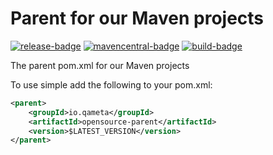 # Parent for our Maven projects

[![release-badge][]][release]
[![mavencentral-badge][]][mavencentral]
[![build-badge][]][build]

The parent pom.xml for our Maven projects

To use simple add the following to your pom.xml:

```xml
<parent>
    <groupId>io.qameta</groupId>
    <artifactId>opensource-parent</artifactId>
    <version>$LATEST_VERSION</version>
</parent>
```

[release]: https://github.com/qameta/opensource-parent/releases/latest "Latest release"
[release-badge]: https://img.shields.io/github/release/qameta/opensource-parent.svg?style=flat

[mavencentral]: https://mvnrepository.com/artifact/io.qameta/opensource-parent "Maven central"
[mavencentral-badge]: https://img.shields.io/maven-central/v/io.qameta/opensource-parent.svg?style=flat

[build]: https://ci.qameta.in/job/opensource-parent_deploy/lastBuild "Jenkins build"
[build-badge]: https://ci.qameta.in/buildStatus/icon?job=opensource-parent_deploy